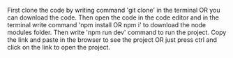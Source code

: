 First clone the code by writing command 'git clone'  in the terminal OR you can download the code.
Then open the code in the code editor and in the terminal write command 'npm install OR npm i' to download the node modules folder.
Then write 'npm run dev' command to run the project.
Copy the link and paste in the browser to see the project OR just press ctrl and click on the link to open the project.
